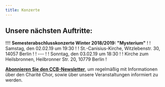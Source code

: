 ```yaml
---
title: Konzerte
---
```


## Unsere nächsten Auftritte:

<!--
!!! **Gemeinschaftskonzert mit nota bene**
!
! Im Rahmen von unserem Chorasutausch mit dem Chor *nota bene* aus Graz, werden wir im März 2018 ein Gemeinschaftskonzert in Graz veranstalten. Weitere Infos folgen...
! -->


!!!! **Semesterabschlusskonzerte Winter 2018/2019: "Mysterium"**
! 
! Samstag, den 02.02.19 um 19:30
!
! St.-Canisius-Kirche, Witzlebenstr. 30, 14057 Berlin
!
! ---
!
! Sonntag, den 03.02.19 um 18:30
!
! Kirche zum Heilsbronnen, Heilbronner Str. 20, 10779 Berlin
!

<!--
!!! **Auftritt bei der [Langen Nacht der Chöre](http://www.cantorei.de/category/lange-nacht-der-choere/?target=_blank)**
!
! Samstag, den 01.09.2018 um 21:45
!
! Reformationskirche Berlin-Moabit, Wiclefstr. 32, 10551
-->

**[Abonnieren Sie den CCB-Newsletter](http://www.charitechorberlin.de/kontakt?target=_parent)**, um regelmäßig mit Informationen über den Charité Chor, sowie über unsere Veranstaltungen informiert zu werden.



<!--
!!!! **Semesterabschlusskonzerte Winter 2018/2019**
! 
! Samstag, den 28.07.18 um 19:30
!
! Kirche zum Heilsbronnen, Heilbronner Str. 20, 10779 Berlin
!
! ---
!
! Sonntag, den 29.07.17 um 18:30
!
! Kaiser-Friedrich-Gedächtniskirche, Händelallee 20, 10557 Berlin
!
-->

<!--
[![](/images/sing-we-and-chant-it.png?classes=img-medium)](http://www.charitechorberlin.de/images/sing-we-and-chant-it.png?target=_parent)

!!!! **Semesterabschlusskonzerte Wintersemester 2017/2018: "Sing we and chant it!"**
! 
! Samstag, den 10.02.18 um 19:30 Uhr 
!
! [St.-Canisius-Kirche](http://www.st.canisius-berlin.de/?target=_blank), Witzlebenstr. 30, 14057 Berlin
!
! ---
!
! Sonntag, den 11.02.17 um 18:30 Uhr 
!
! [Heilige Geist-Kirche](http://www.heilige-geist-gemeinde.de/contact/?target=_blank), Perleberger Str. 36, 10559 Berlin
!
-->

<!--
[![](/images/natur-mensch.png?classes=img-medium)](http://www.charitechorberlin.de/images/natur-mensch.png?target=_parent)

!!!! **Semesterabschlusskonzerte Sommersemester 2017: "NATUR - MENSCH“**
! 
! ---
! 
! Samstag, den 15.07.17 um 19:30 Uhr 
!
![Paul-Gerhardt-Kirche](https://www.ekpn.de/kirchen/paul-gerhardt-kirche/?target=_blank), Wisbyer Str. 7, 10439 Berlin
!
! ---
!
! Sonntag, den 16.07.17 um 18:30 Uhr 
!
![Heilige Geist-Kirche](http://www.heilige-geist-gemeinde.de/contact/?target=_blank), Perleberger Str. 36, 10559 Berlin
-->


<!--
! **„Klangrausch", [Deutscher Evangelischer Kirchentag](https://www.kirchentag.de/index.php?id=17007#session/365293101/V.KUH-008?target=_blank)**
!
! Donnerstag, den 25.05.2017 um 20 Uhr
!
! [St. Hedwigs-Kathedrale](http://www.hedwigs-kathedrale.de/?target=_blank), Hinter der Katholischen Kirche 3, 10117 Berlin -->

<!--
# Konzerte

Unsere Konzerte im Wintersemester 2016/17 stehen unter dem Motto **„Nachtgedanken“**:

* Samstag, den 11.02.17 um 19:30 Uhr in der [St.-Canisius-Kirche](http://www.st.canisius-berlin.de/?target=_blank) (Witzlebenstr. 30, 14057 Berlin)
* Sonntag, den 12.02.17 um 18:30 Uhr in der [St.-Johannis-Kirche](http://www.st-johannis-berlin.de/?target=_blank) (Alt-Moabit 23-25, 10559 Berlin)-->

<!--Unsere Konzerte im Sommersemester 2016 stehen unter dem Titel **„Liebe Jungfrau! – Jungfrau, liebe!“**. Euch erwarten zahlreiche Werke aus verschiedenen Epochen: Marienvertonungen, Messenmusik und Madrigale sowie moderne weltliche Lieder von der Liebe. Die Auftrittsorte und Zeiten findet ihr untenstehend. Zudem seid ihr an unserem Samstagskonzert herzlich zu einem anschließenden, kostenfreien Buffet eingeladen!

 
<!--![](http://charitechorberlin.de/wp-content/uploads/2016/06/Plakat-A4-Sommer-2016-PDF.png?classes=img)-->
